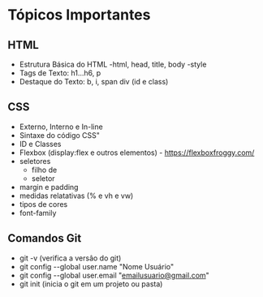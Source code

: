 # Tópicos Importantes


## HTML
- Estrutura Básica do HTML
 -html, head, title, body
 -style
 - Tags de Texto: h1...h6, p
 - Destaque do Texto: b, i, span
 div (id e class)



## CSS
- Externo, Interno e In-line
- Sintaxe do código CSS"
- ID e Classes
- Flexbox (display:flex e outros elementos) - https://flexboxfroggy.com/
- seletores
  - filho de
  - seletor 
- margin e padding
- medidas relatativas (% e vh e vw)
- tipos de cores
- font-family

## Comandos Git

- git -v (verifica a versâo do git)
- git config --global user.name "Nome Usuário"
- git config --global user.email "emailusuario@gmail.com"
- git init (inicia o git em um projeto ou pasta)
